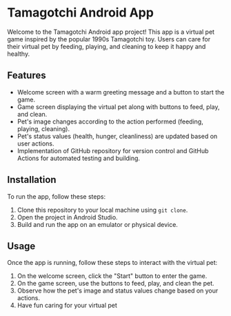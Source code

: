 # Tamagotchi Android App

Welcome to the Tamagotchi Android app project! This app is a virtual pet game inspired by the popular 1990s Tamagotchi toy. Users can care for their virtual pet by feeding, playing, and cleaning to keep it happy and healthy.

## Features

- Welcome screen with a warm greeting message and a button to start the game.
- Game screen displaying the virtual pet along with buttons to feed, play, and clean.
- Pet's image changes according to the action performed (feeding, playing, cleaning).
- Pet's status values (health, hunger, cleanliness) are updated based on user actions.
- Implementation of GitHub repository for version control and GitHub Actions for automated testing and building.

## Installation

To run the app, follow these steps:

1. Clone this repository to your local machine using `git clone`.
2. Open the project in Android Studio.
3. Build and run the app on an emulator or physical device.

## Usage

Once the app is running, follow these steps to interact with the virtual pet:

1. On the welcome screen, click the "Start" button to enter the game.
2. On the game screen, use the buttons to feed, play, and clean the pet.
3. Observe how the pet's image and status values change based on your actions.
4. Have fun caring for your virtual pet
